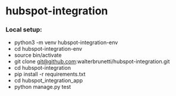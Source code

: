 # hubspot-integration

### Local setup:

* python3 -m venv hubspot-integration-env
* cd hubspot-integration-env
* source bin/activate
* git clone git@github.com:walterbrunetti/hubspot-integration.git
* cd hubspot-integration
* pip install -r requirements.txt
* cd hubspot_integration_app
* python manage.py test
